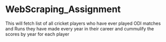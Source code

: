 # WebScraping_Assignment
This will fetch  list of all cricket players who have ever played ODI matches and Runs they have made every year in their career and cummulify the scores by year for each player
